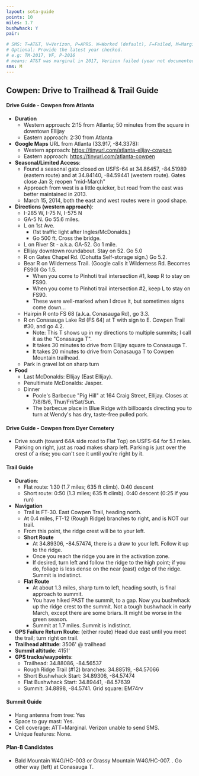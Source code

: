 ```yaml
---
layout: sota-guide
points: 10
miles: 1.7
bushwhack: Y
pair: 

# SMS: T=AT&T, V=Verizon, P=APRS. W=Worked (default), F=Failed, M=Marginal (some failed).
# Optional: Provide the latest year checked.
# e.g: TM-2017, VF, P-2016
# means: AT&T was marginal in 2017, Verizon failed (year not documented), APRS worked in 2016.
sms: M
---
```

Cowpen: Drive to Trailhead & Trail Guide
--------------------------------------------------------
#### Drive Guide - Cowpen from Atlanta

* **Duration** 
    * Western approach:  2:15 from Atlanta; 50 minutes from the square in downtown Ellijay
    * Eastern approach:  2:30 from Atlanta
* **Google Maps** URL from Atlanta (33.917, -84.3378): 
    * Western approach: https://tinyurl.com/atlanta-elijay-cowpen
    * Eastern approach: https://tinyurl.com/atlanta-cowpen
* **Seasonal/Limited Access**:
    * Found a seasonal gate closed on USFS-64 at 34.86457, -84.51989 (eastern route) and at 34.84140, -84.59441 (western route). Gates close Jan 3; reopen "mid-March"
    * Approach from west is a little quicker, but road from the east was  better maintained in 2013.
    * March 15, 2014, both the east and west routes were in good shape.
* **Directions (western approach)**:
    * I-285 W, I-75 N, I-575 N
    * GA-5 N.  Go 55.6 miles.
    * L on 1st Ave. 
        * (1st traffic light after Ingles/McDonalds.) 
        * Go 500 ft. Cross the bridge.
    * L on River St - a.k.a. GA-52. Go 1 mile.
    * Ellijay downtown roundabout. Stay on 52.  Go 5.0
    * R on Gates Chapel Rd.  (Cohutta Self-storage sign.)  Go 5.2.
    * Bear R on Wilderness Trail. (Google calls it Wilderness Rd. Becomes FS90) Go 1.5.
        * When you come to Pinhoti trail intersection #1, keep R to stay on FS90.
        * When you come to Pinhoti trail intersection #2, keep L to stay on FS90.
        * These were well-marked when I drove it, but sometimes signs come down...
    * Hairpin R onto FS 68 (a.k.a. Conasauga Rd), go 3.3.
    * R on Conasauga Lake Rd (FS 64) at T with sign to E. Cowpen Trail #30, and go 4.2.
        * Note: This T shows up in my directions to multiple summits; I call it as the "Conasauga T".  
        * It takes 30 minutes to drive from Ellijay square to Conasauga T.
        * It takes 20 minutes to drive from Conasauga T to Cowpen Mountain trailhead.
    * Park in gravel lot on sharp turn
* **Food**
    * Last McDonalds: Ellijay (East Ellijay). 
    * Penultimate McDonalds: Jasper.
    * Dinner
        * Poole's Barbecue "Pig Hill" at 164 Craig Street, Ellijay. Closes at 7/8/8/6, Thur/Fri/Sat/Sun.
        * The barbecue place in Blue Ridge with billboards directing you to turn at Wendy's has dry, taste-free pulled pork.

#### Drive Guide - Cowpen from Dyer Cemetery
* Drive south (toward 64A side road to Flat Top) on USFS-64 for 5.1 miles.  Parking on right, just as road makes sharp left.  Parking is just over the crest of a rise; you can't see it until you're right by it.

#### Trail Guide

* **Duration**: 
    * Flat route: 1:30  (1.7 miles; 635 ft climb). 0:40 descent
    * Short route: 0:50 (1.3 miles; 635 ft climb).  0:40 descent (0:25 if you run)
* **Navigation**
    * Trail is FT-30.  East Cowpen Trail, heading north.
    * At 0.4 miles, FT-12 (Rough Ridge) branches to right, and is NOT our trail.
    * From this point, the ridge crest will be to your left.
    * **Short Route**
        * At 34.89306, -84.57474, there is a draw to your left.  Follow it up to the ridge.
        * Once you reach the ridge you are in the activation zone.
        * If desired, turn left and follow the ridge to the high point; if you do, foliage is less dense on the near (east) edge of the ridge.  Summit is indistinct.
    * **Flat Route**
        * At about 1.3 miles, sharp turn to left, heading south, is final approach to summit.
        * You have hiked PAST the summit, to a gap.  Now you bushwhack up the ridge crest to the summit.  Not a tough bushwhack in early March, except there are some briars.  It might be worse in the green season.
        * Summit at 1.7 miles.  Summit is indistinct.
* **GPS Failure Return Route:** (either route) Head due east until you meet the trail; turn right on trail.
* **Trailhead altitude**: 3506' @ trailhead
* **Summit altitude**: 4151'
* **GPS tracks/waypoints**:
    * Trailhead: 34.88086, -84.56537
    * Rough Ridge Trail (#12) branches: 34.88519, -84.57066
    * Short Bushwhack Start: 34.89306, -84.57474
    * Flat Bushwhack Start: 34.89441, -84.57639
    * Summit: 34.8898, -84.5741.  Grid square: EM74rv

#### Summit Guide

* Hang antenna from tree: Yes
* Space to guy mast: Yes.
* Cell coverage: ATT=Marginal.  Verizon unable to send SMS.
* Unique features: None.

#### Plan-B Candidates

* Bald Mountain W4G/HC-003 or Grassy Mountain W4G/HC-007. . Go other way (left) at Conasauga T.

